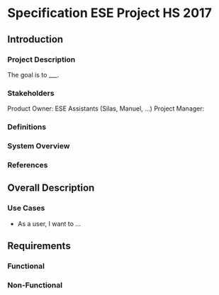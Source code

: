 # Specification ESE Project HS 2017

## Introduction
### Project Description
The goal is to ___.

### Stakeholders
Product Owner: ESE Assistants (Silas, Manuel, ...)
Project Manager:

### Definitions

### System Overview

### References

## Overall Description
### Use Cases
- As a user, I want to ...

## Requirements
### Functional
### Non-Functional
